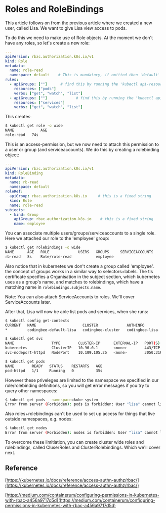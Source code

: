 # Roles and RoleBindings

This article follows on from the previous article where we created a new user, called Lisa. We want to give Lisa view access to pods. 


To do this we need to make use of Role objects. At the moment we don't have any roles, so let's create a new role:

```yaml
---
apiVersion: rbac.authorization.k8s.io/v1
kind: Role
metadata:
  name: role-read
  namespace: default    # This is mandatory, if omitted then 'default' is used
rules:
  - apiGroups: [""]      # find this by running the 'kubectl api-resources' command
    resources: ["pods"]
    verbs: ["get", "watch", "list"]
  - apiGroups: [""]             # find this by running the 'kubectl api-resources' command
    resources: ["services"]
    verbs: ["get", "watch", "list"]
```

This creates:


```bash
$ kubectl get role -o wide
NAME            AGE
role-read   74s
```

This is an access-permission, but we now need to attach this permission to a user or group (and serviceaccounts). We do this by creating a rolebinding object:

```yaml
---
apiVersion: rbac.authorization.k8s.io/v1
kind: RoleBinding
metadata:
  name: rb-read  
  namespace: default
roleRef:
  apiGroup: rbac.authorization.k8s.io     # this is a fixed string
  kind: Role
  name: role-read
subjects:
  - kind: Group
    apiGroup: rbac.authorization.k8s.io    # this is a fixed string
    name: employee
```

You can associate multiple users/groups/serviceaccounts to a single role. Here we attached our role to the 'employee' group:

```bash
$ kubectl get rolebindings -o wide
NAME      AGE   ROLE             USERS   GROUPS     SERVICEACCOUNTS
rb-read   8s    Role/role-read           employee
```

Also notice that in kubernetes we don't create a group called 'employee'. the concept of groups works in a similar way to selectors+labels. The tls certificate specifies a Organisation in the subject section, which kubernetes uses as a group's name, and matches to rolebindings, which have a matching name in `rolebindings.subjects.name`.

Note: You can also attach ServiceAccounts to roles. We'll cover ServiceAccounts later. 

After that, Lisa will now be able list pods and services, when she runs:

```bash
$ kubectl config get-contexts
CURRENT   NAME                     CLUSTER             AUTHINFO         NAMESPACE
*         codingbee-default-lisa   codingbee-cluster   codingbee-lisa   default

$ kubectl get svc
NAME                 TYPE        CLUSTER-IP      EXTERNAL-IP   PORT(S)          AGE
kubernetes           ClusterIP   10.96.0.1       <none>        443/TCP          2d22h
svc-nodeport-httpd   NodePort    10.109.105.25   <none>        3050:31000/TCP   32s

$ kubectl get pods
NAME        READY   STATUS    RESTARTS   AGE
pod-httpd   1/1     Running   0          35s
```

However these priveleges are limited to the namespace we specified in our role/rolebinding definitions, so you will get error messages if you try to query other namespaces:

```bash
$ kubectl get pods --namespace=kube-system
Error from server (Forbidden): pods is forbidden: User "lisa" cannot list resource "pods" in API group "" in the namespace "kube-system"
```

Also roles+rolebindings can't be used to set up access for things that live outside namespaces, e.g. nodes:

```bash
$ kubectl get nodes
Error from server (Forbidden): nodes is forbidden: User "lisa" cannot list resource "nodes" in API group "" at the cluster scope
```

To overcome these limitiation, you can create cluster wide roles and rolebindings, called CluserRoles and ClusterRolebindings. Which we'll cover next. 


## Reference

[https://kubernetes.io/docs/reference/access-authn-authz/rbac/](https://kubernetes.io/docs/reference/access-authn-authz/rbac/)

[https://medium.com/containerum/configuring-permissions-in-kubernetes-with-rbac-a456a9717d5d](https://medium.com/containerum/configuring-permissions-in-kubernetes-with-rbac-a456a9717d5d)

